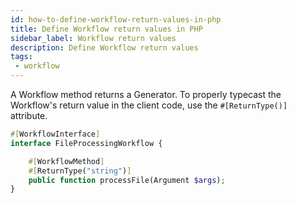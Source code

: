 ```yaml
---
id: how-to-define-workflow-return-values-in-php
title: Define Workflow return values in PHP
sidebar_label: Workflow return values
description: Define Workflow return values
tags:
 - workflow
---
```


A Workflow method returns a Generator.
To properly typecast the Workflow's return value in the client code, use the `#[ReturnType()]` attribute.

```php
#[WorkflowInterface]
interface FileProcessingWorkflow {

    #[WorkflowMethod]
    #[ReturnType("string")]
    public function processFile(Argument $args);
}
```
